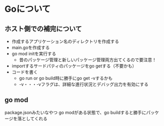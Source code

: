 # Goについて

## ホスト側での補完について

- 作成するアプリケーション名のディレクトリを作成する
- main.goを作成する
- go mod initを実行する
  - 昔のパッケージ管理と新しいパッケージ管理両方出てくるので要注意！
- importするサードパティのパッケージをgo getする（不要かも）
- コードを書く
  - go run or go build時に勝手にgo get -vするかも
  - -v・・・-vフラグは、詳細な進行状況とデバッグ出力を有効にする

## go mod

package.jsonみたいなやつ
go modがある状態で、go buildすると勝手にパッケージを落としてくれる
